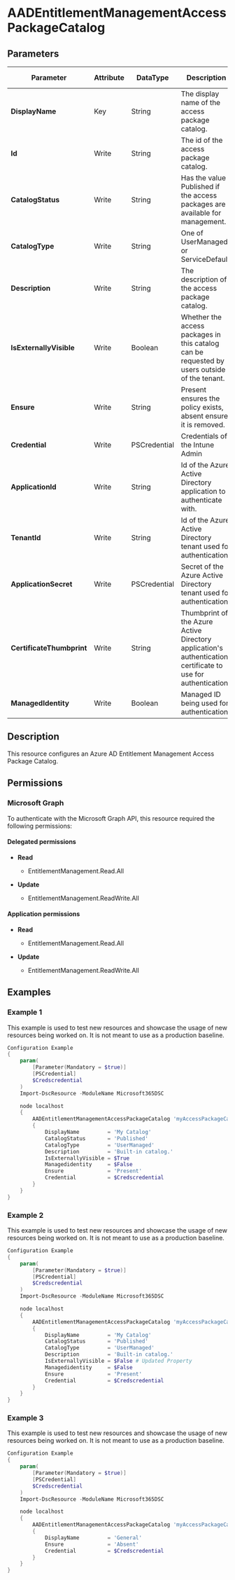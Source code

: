 ﻿# AADEntitlementManagementAccessPackageCatalog

## Parameters

| Parameter | Attribute | DataType | Description | Allowed Values |
| --- | --- | --- | --- | --- |
| **DisplayName** | Key | String | The display name of the access package catalog. | |
| **Id** | Write | String | The id of the access package catalog. | |
| **CatalogStatus** | Write | String | Has the value Published if the access packages are available for management. | |
| **CatalogType** | Write | String | One of UserManaged or ServiceDefault. | `UserManaged`, `ServiceDefault` |
| **Description** | Write | String | The description of the access package catalog. | |
| **IsExternallyVisible** | Write | Boolean | Whether the access packages in this catalog can be requested by users outside of the tenant. | |
| **Ensure** | Write | String | Present ensures the policy exists, absent ensures it is removed. | `Present`, `Absent` |
| **Credential** | Write | PSCredential | Credentials of the Intune Admin | |
| **ApplicationId** | Write | String | Id of the Azure Active Directory application to authenticate with. | |
| **TenantId** | Write | String | Id of the Azure Active Directory tenant used for authentication. | |
| **ApplicationSecret** | Write | PSCredential | Secret of the Azure Active Directory tenant used for authentication. | |
| **CertificateThumbprint** | Write | String | Thumbprint of the Azure Active Directory application's authentication certificate to use for authentication. | |
| **ManagedIdentity** | Write | Boolean | Managed ID being used for authentication. | |


## Description

This resource configures an Azure AD Entitlement Management Access Package Catalog.

## Permissions

### Microsoft Graph

To authenticate with the Microsoft Graph API, this resource required the following permissions:

#### Delegated permissions

- **Read**

    - EntitlementManagement.Read.All

- **Update**

    - EntitlementManagement.ReadWrite.All

#### Application permissions

- **Read**

    - EntitlementManagement.Read.All

- **Update**

    - EntitlementManagement.ReadWrite.All

## Examples

### Example 1

This example is used to test new resources and showcase the usage of new resources being worked on.
It is not meant to use as a production baseline.

```powershell
Configuration Example
{
    param(
        [Parameter(Mandatory = $true)]
        [PSCredential]
        $Credscredential
    )
    Import-DscResource -ModuleName Microsoft365DSC

    node localhost
    {
        AADEntitlementManagementAccessPackageCatalog 'myAccessPackageCatalog'
        {
            DisplayName         = 'My Catalog'
            CatalogStatus       = 'Published'
            CatalogType         = 'UserManaged'
            Description         = 'Built-in catalog.'
            IsExternallyVisible = $True
            Managedidentity     = $False
            Ensure              = 'Present'
            Credential          = $Credscredential
        }
    }
}
```

### Example 2

This example is used to test new resources and showcase the usage of new resources being worked on.
It is not meant to use as a production baseline.

```powershell
Configuration Example
{
    param(
        [Parameter(Mandatory = $true)]
        [PSCredential]
        $Credscredential
    )
    Import-DscResource -ModuleName Microsoft365DSC

    node localhost
    {
        AADEntitlementManagementAccessPackageCatalog 'myAccessPackageCatalog'
        {
            DisplayName         = 'My Catalog'
            CatalogStatus       = 'Published'
            CatalogType         = 'UserManaged'
            Description         = 'Built-in catalog.'
            IsExternallyVisible = $False # Updated Property
            Managedidentity     = $False
            Ensure              = 'Present'
            Credential          = $Credscredential
        }
    }
}
```

### Example 3

This example is used to test new resources and showcase the usage of new resources being worked on.
It is not meant to use as a production baseline.

```powershell
Configuration Example
{
    param(
        [Parameter(Mandatory = $true)]
        [PSCredential]
        $Credscredential
    )
    Import-DscResource -ModuleName Microsoft365DSC

    node localhost
    {
        AADEntitlementManagementAccessPackageCatalog 'myAccessPackageCatalog'
        {
            DisplayName         = 'General'
            Ensure              = 'Absent'
            Credential          = $Credscredential
        }
    }
}
```

